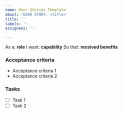 ```yaml
---
name: User Stories Template
about: 'USER STORY: <title>'
title: ''
labels: ''
assignees: ''

---
```


As a: **role**
I want: **capability**
So that: **received benefits**

### Acceptance criteria
- Acceptance criteria 1
- Acceptance criteria 2

### Tasks
- [ ] Task 1
- [ ] Task 2
